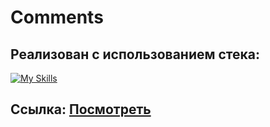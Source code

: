 # Comments

## Реализован с использованием стека:
[![My Skills](https://skillicons.dev/icons?i=html,sass,js)](https://skillicons.dev)

## Ссылка: [Посмотреть](https://artyomxxx.github.io/Comments/)